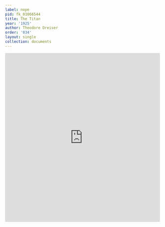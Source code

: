 ```yaml
---
label: nope
pid: fk_01066544
title: The Titan
year: '1925'
author: Theodore Dreiser
order: '034'
layout: single
collection: documents
---
```

<iframe src="https://northwestern.app.box.com/embed/s/4iihsqqds1g1yr70r70dk3tccu3ssait?sortColumn=date&view=list" width="100%" height="550" frameborder="0" allowfullscreen webkitallowfullscreen msallowfullscreen></iframe>
